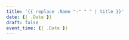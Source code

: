 ```yaml
---
title: '{{ replace .Name "-" " " | title }}'
date: {{ .Date }}
draft: false
event_time: {{ .Date }}
---
```


